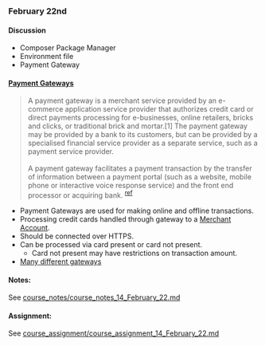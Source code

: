 ### February 22nd

#### Discussion
* Composer Package Manager
* Environment file
* Payment Gateway

#### [Payment Gateways](https://en.wikipedia.org/wiki/Payment_gateway)

> A payment gateway is a merchant service provided by an e-commerce application service provider that authorizes credit card or direct payments processing for e-businesses, online retailers, bricks and clicks, or traditional brick and mortar.[1] The payment gateway may be provided by a bank to its customers, but can be provided by a specialised financial service provider as a separate service, such as a payment service provider.
<br><br>A payment gateway facilitates a payment transaction by the transfer of information between a payment portal (such as a website, mobile phone or interactive voice response service) and the front end processor or acquiring bank. <sup>[ref](https://en.wikipedia.org/wiki/Payment_gateway)</sup>

* Payment Gateways are used for making online and offline transactions.
* Processing credit cards handled through gateway to a [Merchant Account](https://en.wikipedia.org/wiki/Merchant_account).
* Should be connected over HTTPS.
* Can be processed via card present or card not present.
  * Card not present may have restrictions on transaction amount.
* [Many different gateways](https://en.wikipedia.org/wiki/List_of_online_payment_service_providers)

#### Notes:

See [course_notes/course_notes_14_February_22.md](https://github.com/natenolting/BUAD-3283-E-Commerce-Web-Development/blob/spring2018/course_notes/course_notes_14_February_22.md)


#### Assignment:


See [course_assignment/course_assignment_14_February_22.md](https://github.com/natenolting/BUAD-3283-E-Commerce-Web-Development/blob/spring2018/course_assignment/course_assignment_14_February_22.md)
